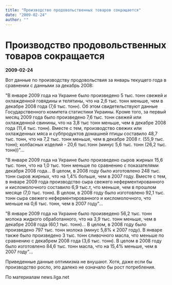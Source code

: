 ```yaml
---
title: "Производство продовольственных товаров сокращается"
date: "2009-02-24"
author: ""
---
```


# Производство продовольственных товаров сокращается

**2009-02-24** 

Вот данные по производству продовольствия за январь текущего года в сравнении с данными за декабрь 2008:



"В январе 2009 года на Украине было произведено 5 тыс. тонн свежей и охлажденной говядины и телятины, что на 2,6 тыс. тонн меньше, чем в декабре 2008 года (7,6 тыс. тонн). Об этом свидетельствуют данные Государственного комитета статистики Украины. Кроме того, за первый месяц 2009 года было произведено 7,6 тыс. тонн свежей или охлажденной свинины, что на 3,8 тыс тонн меньше, чем в декабре 2008 года (11,4 тыс. тонн). Вместе с тем, производство свежих или охлажденных мяса и субпродуктов домашней птицы составило 48,7 тыс. тонн, что на 7,2 тыс. тонн меньше, чем в декабре 2008 г. (55,9 тыс. тонн); колбасных изделий - 20,6 тыс.тонн (минус 5,6 тыс. тонн (26,2 тыс. тонн))"...



"В январе 2009 года на Украине было произведено сыров жирных 15,6 тыс. тонн, что на 1,0 тыс. тонн меньше по сравнению с показателями декабря 2008 года...  В целом, в 2008 году было изготовлено 248 тыс. тонн сыров жирных, что на 1,4% больше, чем в 2007 году. Вместе с тем, в январе 2009 года производство сыра свежего неферментированного и кисломолочного составило 6,9 тыс.т, что меньше, чем в прошлом месяце (7,0 тыс. тонн). В целом, в 2008 году было изготовлено 92,1 тыс. тонн сыра свежего неферментированного и кисломолочного, что меньше на 0,6 тыс. тонн, чем в 2007 году"...



"В январе 2009 года на Украине было произведено 56,2 тыс. тонн молока жидкого обработанного, что на 3,9 тыс. тонн меньше, чем в декабре 2008 года (60,1 тыс. тонн)... В целом, в 2008 году было произведено 797 тыс. тонн молока (минус 5,8% к 2007 году). В январе также было произведено 3 тыс. тонн сливочного масла, что  меньше по сравнению с декабрем 2008 года (3,6 тыс. тонн). В целом в 2008 году было изготовлено 84,6 тыс. тонн масла, что на 15,4% меньше, чем в 2007 году"...



Приведенные данные оптимизма не внушают. Хотя, даже если бы производство росло, это далеко не означало бы рост потребления.



По материалам news.liga.net